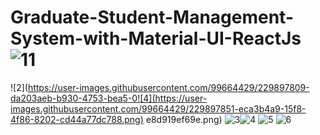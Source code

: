# Graduate-Student-Management-System-with-Material-UI-ReactJs![11](https://user-images.githubusercontent.com/99664429/229897804-1a26f355-be01-4759-bfa8-51bb3914a22d.png)
![2](https://user-images.githubusercontent.com/99664429/229897809-da203aeb-b930-4753-bea5-0![4](https://user-images.githubusercontent.com/99664429/229897851-eca3b4a9-15f8-4f86-8202-cd44a77dc788.png)
e8d919ef69e.png)
![3](https://user-images.githubusercontent.com/99664429/229897815-b86bc8d1-0d72-4f6a-af83-085df71f980f.png)![4](https://user-images.githubusercontent.com/99664429/229897818-d65ee779-cf73-417c-8057-9e3d4f0e4ae2.png)
![5](https://user-images.githubusercontent.com/99664429/229897823-42ea39cf-5411-4b50-8329-b1720ba1e762.png)
![6](https://user-images.githubusercontent.com/99664429/229897832-b4f8ea56-63d9-48cd-9335-f98d1f762a10.png)

